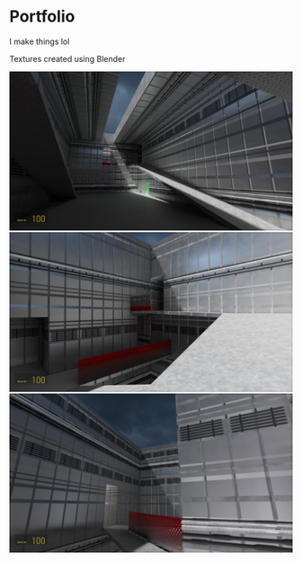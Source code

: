 # Portfolio

I make things lol

Textures created using Blender

![Source 2](complex1.jpg)
![Source 2](complex2.jpg)
![Source 2](complex3.jpg)